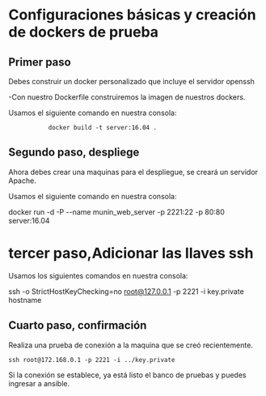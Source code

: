 # Configuraciones básicas y creación de dockers de prueba

## Primer paso
Debes construir un docker personalizado que incluye el servidor openssh

-Con nuestro Dockerfile construiremos la imagen de nuestros dockers. 

Usamos el siguiente comando en nuestra consola: 
               
               docker build -t server:16.04 .

## Segundo paso, despliege

Ahora debes crear una maquinas para el despliegue, se creará  un servidor Apache.

Usamos el siguiente comando en nuestra consola: 

docker run -d -P --name munin_web_server -p 2221:22 -p 80:80 server:16.04 

# tercer paso,Adicionar las llaves ssh</h3>

Usamos los siguientes comandos en nuestra consola: 

ssh -o StrictHostKeyChecking=no root@127.0.0.1 -p 2221 -i key.private hostname


## Cuarto paso, confirmación
Realiza una prueba de conexión a la maquina que se creó recientemente.

    ssh root@172.168.0.1 -p 2221 -i ../key.private

Si la conexión se establece, ya está listo el banco de pruebas y puedes ingresar a ansible.




